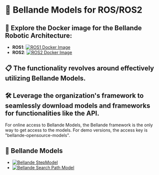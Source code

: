 # 🚀 Bellande Models for ROS/ROS2 

## 📧 Explore the Docker image for the Bellande Robotic Architecture:
- **ROS1**: [![ROS1 Docker Image](https://img.shields.io/docker/pulls/ronaldsonbellande/bellande_robotic_environment_ros1)](https://hub.docker.com/r/ronaldsonbellande/bellande_robotic_environment_ros1)
- **ROS2**: [![ROS2 Docker Image](https://img.shields.io/docker/pulls/ronaldsonbellande/bellande_robotic_environment_ros2)](https://hub.docker.com/r/ronaldsonbellande/bellande_robotic_environment_ros2)

## 📋 The functionality revolves around effectively utilizing Bellande Models.

## 🛠️ Leverage the organization's framework to seamlessly download models and frameworks for functionalities like the API.

For online access to Bellande Models, the Bellande framework is the only way to get access to the models. For demo versions, the access key is "bellande-opensource-models".

## 🐳 Bellande Models
- [![Bellande StepModel](https://img.shields.io/badge/Bellande%20MODEL-Bellande/Step-0099cc?style=for-the-badge)](https://github.com/Robotics-Sensors/bellande_robots_step_models)
- [![Bellande Search Path Model](https://img.shields.io/badge/Bellande%20MODEL-Bellande/Search%20Path-0099cc?style=for-the-badge)](https://github.com/Robotics-Sensors/bellande_search_path_models)
